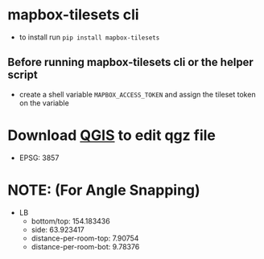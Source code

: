# mapbox-tilesets cli
- to install run ```pip install mapbox-tilesets```
## Before running mapbox-tilesets cli or the helper script
- create a shell variable ```MAPBOX_ACCESS_TOKEN``` and assign the tileset token on the variable
# Download [QGIS](https://qgis.org/en/site/) to edit qgz file
- EPSG: 3857
# NOTE: (For Angle Snapping)
- LB
    - bottom/top: 154.183436
    - side: 63.923417
    - distance-per-room-top: 7.90754
    - distance-per-room-bot: 9.78376
